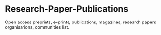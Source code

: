 # Research-Paper-Publications
Open access preprints, e-prints, publications, magazines, research papers organisarions, communities list.
